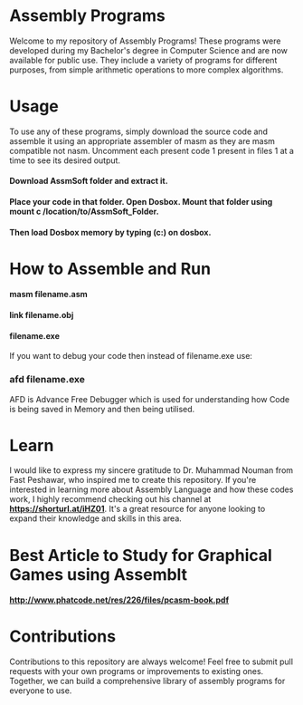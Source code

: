 # Assembly Programs #
Welcome to my repository of Assembly Programs! These programs were developed during my Bachelor's degree in Computer Science and are now available for public use. They include a variety of programs for different purposes, from simple arithmetic operations to more complex algorithms.

# Usage
To use any of these programs, simply download the source code and assemble it using an appropriate assembler of masm as they are masm compatible not nasm.
Uncomment each present code 1 present in files 1 at a time to see its desired output.
#### Download AssmSoft folder and extract it.
#### Place your code in that folder. Open Dosbox. Mount that folder using mount c /location/to/AssmSoft_Folder.
#### Then load Dosbox memory by typing (c:) on dosbox.

# How to Assemble and Run
#### masm filename.asm
#### link filename.obj
#### filename.exe
If you want to debug your code then instead of filename.exe use:
### afd filename.exe
AFD is Advance Free Debugger which is used for understanding how Code is being saved in Memory and then being utilised.

# Learn 
I would like to express my sincere gratitude to Dr. Muhammad Nouman from Fast Peshawar, who inspired me to create this repository. If you're interested in learning more about Assembly Language and how these codes work, I highly recommend checking out his channel at **https://shorturl.at/iHZ01**. It's a great resource for anyone looking to expand their knowledge and skills in this area.

# Best Article to Study for Graphical Games using Assemblt
#### **http://www.phatcode.net/res/226/files/pcasm-book.pdf**

# Contributions
Contributions to this repository are always welcome! Feel free to submit pull requests with your own programs or improvements to existing ones. Together, we can build a comprehensive library of assembly programs for everyone to use.
